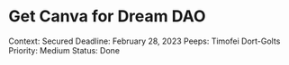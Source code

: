 # Get Canva for Dream DAO

Context: Secured
Deadline: February 28, 2023
Peeps: Timofei Dort-Golts
Priority: Medium
Status: Done